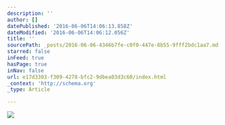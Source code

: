 ```yaml
---
description: ''
author: []
datePublished: '2016-06-06T14:06:13.858Z'
dateModified: '2016-06-06T14:06:12.056Z'
title: ''
sourcePath: _posts/2016-06-06-4346b7fe-c0f0-447e-8b55-9fff2bdc1aa7.md
starred: false
inFeed: true
hasPage: true
inNav: false
url: e17d3303-f309-4278-bfc2-9dbea03d3c60/index.html
_context: 'http://schema.org'
_type: Article

---
```

![](https://the-grid-user-content.s3-us-west-2.amazonaws.com/60abd45d-5a57-4878-95e0-4fe82b11eca4.png)